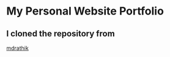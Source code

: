 # My Personal Website Portfolio

## I cloned the repository from
[mdrathik](https://github.com/mdrathik)


